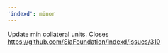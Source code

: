 ```yaml
---
'indexd': minor
---
```


Update min collateral units. Closes https://github.com/SiaFoundation/indexd/issues/310
